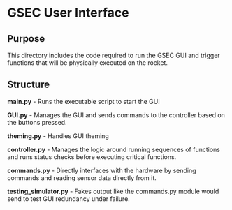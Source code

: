 # GSEC User Interface

## Purpose

This directory includes the code required to run the GSEC GUI and trigger functions that will be physically executed on the rocket.

## Structure

**main.py** - Runs the executable script to start the GUI

**GUI.py** - Manages the GUI and sends commands to the controller based on the buttons pressed.

**theming.py** - Handles GUI theming

**controller.py** - Manages the logic around running sequences of functions and runs status checks before executing critical functions.

**commands.py** - Directly interfaces with the hardware by sending commands and reading sensor data directly from it.

**testing_simulator.py** - Fakes output like the commands.py module would send to test GUI redundancy under failure.
